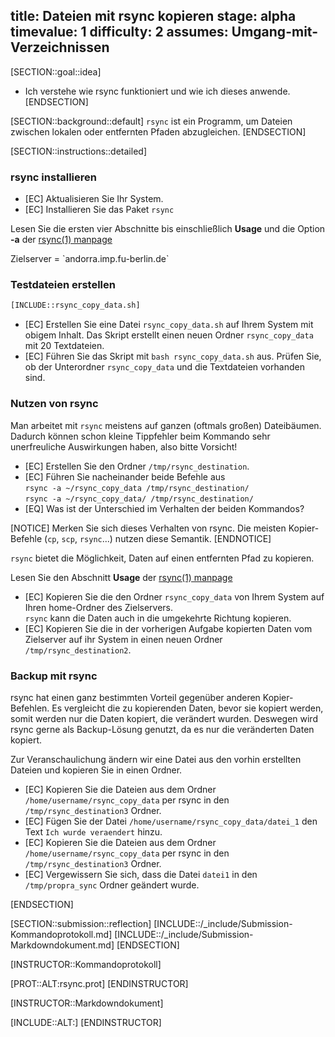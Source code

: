 title: Dateien mit rsync kopieren
stage: alpha
timevalue: 1
difficulty: 2
assumes: Umgang-mit-Verzeichnissen
---
[SECTION::goal::idea]
- Ich verstehe wie rsync funktioniert und wie ich dieses anwende.
[ENDSECTION]

[SECTION::background::default]
`rsync` ist ein Programm, um Dateien zwischen lokalen oder entfernten Pfaden abzugleichen.
[ENDSECTION]

[SECTION::instructions::detailed]

### rsync installieren

- [EC] Aktualisieren Sie Ihr System.
- [EC] Installieren Sie das Paket `rsync`

Lesen Sie die ersten vier Abschnitte bis einschließlich **Usage** und die Option **-a** der 
[rsync(1) manpage](https://manpages.debian.org/bookworm/rsync/rsync.1.en.html)

<replacement id='rsync-targetserver'>
Zielserver = `andorra.imp.fu-berlin.de`
</replacement>

### Testdateien erstellen

```bash
[INCLUDE::rsync_copy_data.sh]
```

- [EC] Erstellen Sie eine Datei `rsync_copy_data.sh` auf Ihrem System mit obigem Inhalt.
  Das Skript erstellt einen neuen Ordner `rsync_copy_data` mit 20 Textdateien.  
- [EC] Führen Sie das Skript mit `bash rsync_copy_data.sh` aus.
  Prüfen Sie, ob der Unterordner `rsync_copy_data` und die Textdateien vorhanden sind.


### Nutzen von rsync

Man arbeitet mit `rsync` meistens auf ganzen (oftmals großen) Dateibäumen.
Dadurch können schon kleine Tippfehler beim Kommando sehr unerfreuliche Auswirkungen haben,
also bitte Vorsicht!

- [EC] Erstellen Sie den Ordner `/tmp/rsync_destination`.
- [EC] Führen Sie nacheinander beide Befehle aus  
    `rsync -a ~/rsync_copy_data /tmp/rsync_destination/`  
    `rsync -a ~/rsync_copy_data/ /tmp/rsync_destination/`  
- [EQ] Was ist der Unterschied im Verhalten der beiden Kommandos?

[NOTICE]
Merken Sie sich dieses Verhalten von rsync. Die meisten Kopier-Befehle (`cp`, `scp`, `rsync`...) 
nutzen diese Semantik.
[ENDNOTICE]

`rsync` bietet die Möglichkeit, Daten auf einen entfernten Pfad zu kopieren.

Lesen Sie den Abschnitt **Usage** der 
[rsync(1) manpage](https://manpages.debian.org/stable/rsync/rsync.1.en.html)

- [EC] Kopieren Sie die den Ordner `rsync_copy_data` von Ihrem System auf Ihren 
       home-Ordner des Zielservers.  
  `rsync` kann die Daten auch in die umgekehrte Richtung kopieren.  
- [EC] Kopieren Sie die in der vorherigen Aufgabe kopierten Daten vom Zielserver auf ihr System in 
       einen neuen Ordner `/tmp/rsync_destination2`.

### Backup mit rsync

rsync hat einen ganz bestimmten Vorteil gegenüber anderen Kopier-Befehlen. Es vergleicht die zu 
kopierenden Daten, bevor sie kopiert werden, somit werden nur die Daten kopiert, die verändert 
wurden. Deswegen wird rsync gerne als Backup-Lösung genutzt, da es nur die veränderten Daten kopiert. 

Zur Veranschaulichung ändern wir eine Datei aus den vorhin erstellten Dateien und kopieren Sie in 
einen Ordner.

- [EC] Kopieren Sie die Dateien aus dem Ordner `/home/username/rsync_copy_data` per rsync in den `/tmp/rsync_destination3` Ordner. 
- [EC] Fügen Sie der Datei `/home/username/rsync_copy_data/datei_1` den Text `Ich wurde veraendert` hinzu.  
- [EC] Kopieren Sie die Dateien aus dem Ordner `/home/username/rsync_copy_data` per rsync in den `/tmp/rsync_destination3` Ordner. 
- [EC] Vergewissern Sie sich, dass die Datei `datei1` in den `/tmp/propra_sync` Ordner geändert wurde.

[ENDSECTION]

[SECTION::submission::reflection]
[INCLUDE::/_include/Submission-Kommandoprotokoll.md]
[INCLUDE::/_include/Submission-Markdowndokument.md]
[ENDSECTION]

[INSTRUCTOR::Kommandoprotokoll]

[PROT::ALT:rsync.prot]
[ENDINSTRUCTOR]

[INSTRUCTOR::Markdowndokument]

[INCLUDE::ALT:]
[ENDINSTRUCTOR]